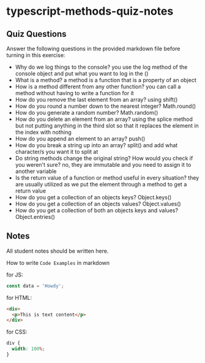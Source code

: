 # typescript-methods-quiz-notes

## Quiz Questions

Answer the following questions in the provided markdown file before turning in this exercise:

- Why do we log things to the console?
  you use the log method of the console object and put what you want to log in the ()
- What is a method?
  a method is a function that is a property of an object
- How is a method different from any other function?
  you can call a method without having to write a function for it
- How do you remove the last element from an array?
  using shift()
- How do you round a number down to the nearest integer?
  Math.round()
- How do you generate a random number?
  Math.random()
- How do you delete an element from an array?
  using the splice method but not putting anything in the third slot so that it replaces the element in the index with nothing
- How do you append an element to an array?
  push()
- How do you break a string up into an array?
  split() and add what character/s you want it to split at
- Do string methods change the original string? How would you check if you weren't sure?
  no, they are immutable and you need to assign it to another variable
- Is the return value of a function or method useful in every situation?
  they are usually utilized as we put the element through a method to get a return value
- How do you get a collection of an objects keys?
  Object.keys()
- How do you get a collection of an objects values?
  Object.values()
- How do you get a collection of both an objects keys and values?
  Object.entries()

## Notes

All student notes should be written here.

How to write `Code Examples` in markdown

for JS:

```javascript
const data = 'Howdy';
```

for HTML:

```html
<div>
  <p>This is text content</p>
</div>
```

for CSS:

```css
div {
  width: 100%;
}
```
